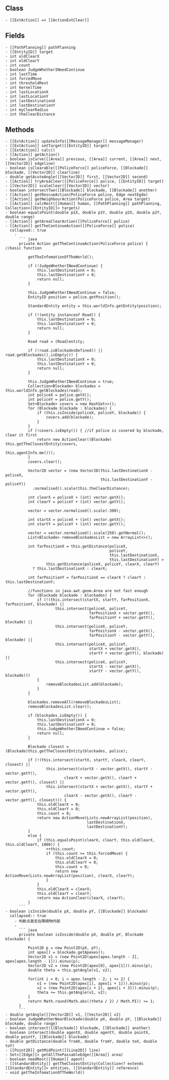 ## Class
	- [[ExtAction]] => [[ActionExtClear]]
## Fields
	- [[PathPlanning]] pathPlanning
	- [[EntityID]] target
	- int oldClearX
	- int oldClearY
	- int count
	- boolean JudgeWhetherINeedContinue
	- int lastTime
	- int forcedMove
	- int thresholdRest
	- int kernelTime
	- int lastLocationX
	- int lastLocationY
	- int lastDestinationX
	- int lastDestinationY
	- int myClearRadius
	- int theClearDistance
## Methods
	- [[ExtAction]] updateInfo([[MessageManager]] messageManager)
	- [[ExtAction]] setTarget([[EntityID]] target)
	- [[ExtAction]] calc()
	- [[Action]] getAction()
	- boolean isCurve([[Area]] previous, [[Area]] current, [[Area]] next, [[Vector2D]] edgeline)
	- boolean isClearable([[PoliceForce]] policeForce, [[Blockade]] blockade, [[Vector2D]] clearline)
	- double getAcuteAngle([[Vector2D]] first, [[Vector2D]] second)
	- [[Action]] tryAreaClear([[PoliceForce]] police, [[EntityID]] target)
	- [[Vector2D]] scaleClear([[Vector2D]] vector)
	- boolean intersectTwo([[Blockade]] blockade, [[Blockade]] another)
	- [[Action]] getRescueAction(PoliceForce police, Edge nextEgde)
	- [[Action]] getNeighbourAction(PoliceForce police, Area target)
	- [[Action]] calcRest([[Human]] human, [[PathPlanning]] pathPlanning, Collection<[[EntityID]]> targets)
	- boolean equalsPoint(double p1X, double p1Y, double p2X, double p2Y, double range)
	- [[Action]] getAreaClearAction([[PoliceForce]] police)
	- [[Action]] getTheContinueAction([[PoliceForce]] police)
	  collapsed:: true
		-
		  ``` java
		  private Action getTheContinueAction(PoliceForce police) { //basic function
		  
		      getTheInfomationOfTheWorld();
		  
		      if (!JudgeWhetherINeedContinue) {
		          this.lastDestinationX = 0;
		          this.lastDestinationY = 0;
		          return null;
		      }
		  
		      this.JudgeWhetherINeedContinue = false;
		      EntityID position = police.getPosition();
		  
		      StandardEntity entity = this.worldInfo.getEntity(position);
		  
		      if (!(entity instanceof Road)) {
		          this.lastDestinationX = 0;
		          this.lastDestinationY = 0;
		          return null;
		      }
		  
		      Road road = (Road)entity;
		  
		      if (!road.isBlockadesDefined() || road.getBlockades().isEmpty()) {
		          this.lastDestinationX = 0;
		          this.lastDestinationY = 0;
		          return null;
		      }
		  
		      this.JudgeWhetherINeedContinue = true;
		      Collection<Blockade> blockades = this.worldInfo.getBlockades(road);
		      int policeX = police.getX();
		      int policeY = police.getY();
		      Set<Blockade> covers = new HashSet<>();
		      for (Blockade blockade : blockades) {
		          if (this.isInside(policeX, policeY, blockade)) {
		              covers.add(blockade);
		          }
		      }
		      if (!covers.isEmpty()) { //if police is covered by blockade, clear it first
		          return new ActionClear((Blockade) this.getTheClosestEntity(covers,
		                                                                     this.agentInfo.me()));
		      }
		      covers.clear();
		  
		      Vector2D vector = (new Vector2D(this.lastDestinationX - policeX,
		                                      this.lastDestinationY - policeY))
		        .normalised().scale(this.theClearDistance);
		  
		      int clearX = policeX + (int) vector.getX();
		      int clearY = policeY + (int) vector.getY();
		  
		      vector = vector.normalised().scale(-300);
		  
		      int startX = policeX + (int) vector.getX();
		      int startY = policeY + (int) vector.getY();
		  
		      vector = vector.normalised().scale(250).getNormal();
		      List<Blockade> removeBlockadesList = new ArrayList<>();
		  
		      int farPositionX = this.getDistance(policeX,
		                                          policeY,
		                                          this.lastDestinationX,
		                                          this.lastDestinationY) >
		              this.getDistance(policeX, policeY, clearX, clearY)
		        ? this.lastDestinationX : clearX;
		    
		      int farPositionY = farPositionX == clearX ? clearY : this.lastDestinationY;
		  
		      //functions in java.awt.geom.Area are not fast enough
		      for (Blockade blockade : blockades) {
		          if (!(this.intersect(startX, startY, farPositionX, farPositionY, blockade) ||
		                  this.intersect(policeX, policeY,
		                                 farPositionX + vector.getX(),
		                                 farPositionY + vector.getY(), blockade) ||
		                  this.intersect(policeX, policeY,
		                                 farPositionX - vector.getX(),
		                                 farPositionY - vector.getY(), blockade) ||
		                  this.intersect(policeX, policeY,
		                                 startX + vector.getX(),
		                                 startY + vector.getY(), blockade) ||
		                  this.intersect(policeX, policeY,
		                                 startX - vector.getX(),
		                                 startY - vector.getY(), blockade)))
		          {
		              removeBlockadesList.add(blockade);
		          }
		      }
		  
		      blockades.removeAll(removeBlockadesList);
		      removeBlockadesList.clear();
		  
		      if (blockades.isEmpty()) {
		          this.lastDestinationX = 0;
		          this.lastDestinationY = 0;
		          this.JudgeWhetherINeedContinue = false;
		          return null;
		      }
		  
		      Blockade closest = (Blockade)this.getTheClosestEntity(blockades, police);
		  
		      if (!(this.intersect(startX, startY, clearX, clearY, closest) ||
		              this.intersect(startX - vector.getX(), startY - vector.getY(),
		                      clearX + vector.getX(), clearY + vector.getY(), closest) ||
		              this.intersect(startX + vector.getX(), startY + vector.getY(),
		                      clearX - vector.getX(), clearY - vector.getY(), closest))) {
		          this.oldClearX = 0;
		          this.oldClearY = 0;
		          this.count = 0;
		          return new ActionMove(Lists.newArrayList(position),
		                                lastDestinationX,
		                                lastDestinationY);
		      }
		      else {
		          if (this.equalsPoint(clearX, clearY, this.oldClearX, this.oldClearY, 1000)) {
		              ++this.count;
		              if (this.count >= this.forcedMove) {
		                  this.oldClearX = 0;
		                  this.oldClearY = 0;
		                  this.count = 0;
		                  return new ActionMove(Lists.newArrayList(position), clearX, clearY);
		              }
		          }
		          this.oldClearX = clearX;
		          this.oldClearY = clearY;
		          return new ActionClear(clearX, clearY);
		      }
		  ```
	- boolean isInside(double pX, double pY, [[Blockade]] blockade)
	  collapsed:: true
		- 判断点是否在障碍物内部
		-
		  ``` java
		  private boolean isInside(double pX, double pY, Blockade blockade) {
		  
		      Point2D p = new Point2D(pX, pY);
		      int apex[] = blockade.getApexes();
		      Vector2D v1 = (new Point2D(apex[apex.length - 2], apex[apex.length - 1])).minus(p);
		      Vector2D v2 = (new Point2D(apex[0], apex[1])).minus(p);
		      double theta = this.getAngle(v1, v2);
		  
		      for(int i = 0; i < apex.length - 2; i += 2) {
		          v1 = (new Point2D(apex[i], apex[i + 1])).minus(p);
		          v2 = (new Point2D(apex[i + 2], apex[i + 3])).minus(p);
		          theta += this.getAngle(v1, v2);
		      }
		      return Math.round(Math.abs((theta / 2) / Math.PI)) >= 1;
		  }
		  ```
	- double getAngle([[Vector2D]] v1, [[Vector2D]] v2)
	- boolean JudgeWhetherNearBlockade(double pX, double pY, [[Blockade]] blockade, double range)
	- boolean intersect([[Blockade]] blockade, [[Blockade]] another)
	- boolean intersect(double agentX, double agentY, double pointX, double pointY, [[Blockade]] blockade)
	- double getDistance(double fromX, double fromY, double toX, double toY)
	- [[Point2D]] getMidPoint([[Line2D]] line)
	- Set<[[Edge]]> getAllThePassableEdge([[Area]] area)
	- boolean needRest([[Human]] agent)
	- [[StandardEntity]] getTheClosestEntity(Collection<? extends [[StandardEntity]]> entities, [[StandardEntity]] reference)
	- void getTheInfomationOfTheWorld()